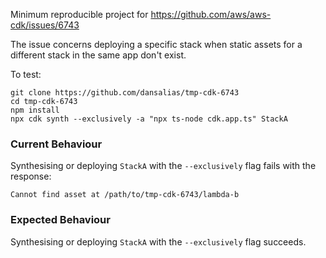 Minimum reproducible project for https://github.com/aws/aws-cdk/issues/6743

The issue concerns deploying a specific stack when static assets for a
different stack in the same app don't exist.

To test:
```
git clone https://github.com/dansalias/tmp-cdk-6743
cd tmp-cdk-6743
npm install
npx cdk synth --exclusively -a "npx ts-node cdk.app.ts" StackA
```

### Current Behaviour
Synthesising or deploying `StackA` with the `--exclusively` flag fails with the
response:
```
Cannot find asset at /path/to/tmp-cdk-6743/lambda-b
```

### Expected Behaviour
Synthesising or deploying `StackA` with the `--exclusively` flag succeeds.

